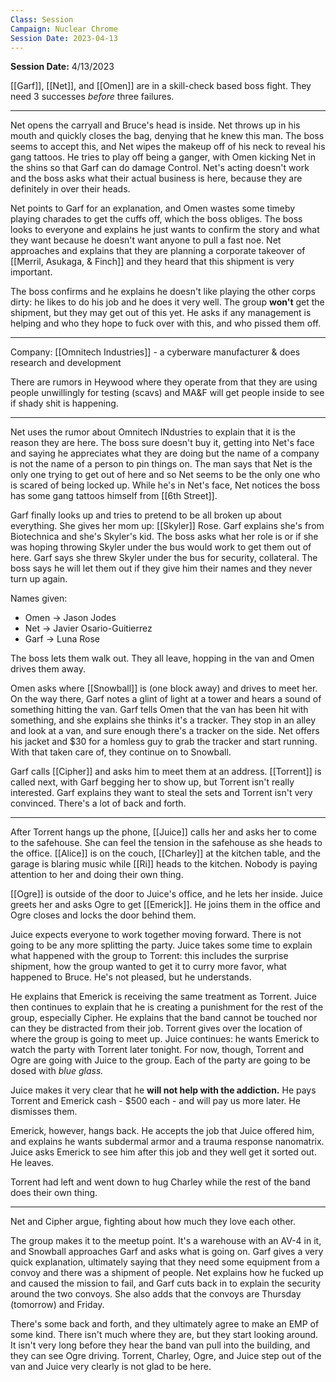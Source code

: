 ```yaml
---
Class: Session
Campaign: Nuclear Chrome
Session Date: 2023-04-13
---
```

**Session Date:** 4/13/2023

[[Garf]], [[Net]], and [[Omen]] are in a skill-check based boss fight. They need 3 successes *before* three failures.

---

Net opens the carryall and Bruce's head is inside. Net throws up in his mouth and quickly closes the bag, denying that he knew this man. The boss seems to accept this, and Net wipes the makeup off of his neck to reveal his gang tattoos. He tries to play off being a ganger, with Omen kicking Net in the shins so that Garf can do damage Control. Net's acting doesn't work and the boss asks what their actual business is here, because they are definitely in over their heads.

Net points to Garf for an explanation, and Omen wastes some timeby playing charades to get the cuffs off, which the boss obliges. The boss looks to everyone and explains he just wants to confirm the story and what they want because he doesn't want anyone to pull a fast noe. Net approaches and explains that they are planning a corporate takeover of [[Merril, Asukaga, & Finch]] and they heard that this shipment is very important.

The boss confirms and he explains he doesn't like playing the other corps dirty: he likes to do his job and he does it very well. The group **won't** get the shipment, but they may get out of this yet. He asks if any management is helping and who they hope to fuck over with this, and who pissed them off.

---

Company: [[Omnitech Industries]] - a cyberware manufacturer & does research and development

There are rumors in Heywood where they operate from that they are using people unwillingly for testing (scavs) and MA&F will get people inside to see if shady shit is happening.

---

Net uses the rumor about Omnitech INdustries to explain that it is the reason they are here. The boss sure doesn't buy it, getting into Net's face and saying he appreciates what they are doing but the name of a company is not the name of a person to pin things on. The man says that Net is the only one trying to get out of here and so Net seems to be the only one who is scared of being locked up. While he's in Net's face, Net notices the boss has some gang tattoos himself from [[6th Street]].

Garf finally looks up and tries to pretend to be all broken up about everything. She gives her mom up: [[Skyler]] Rose. Garf explains she's from Biotechnica and she's Skyler's kid. The boss asks what her role is or if she was hoping throwing Skyler under the bus would work to get them out of here. Garf says she threw Skyler under the bus for security, collateral. The boss says he will let them out if they give him their names and they never turn up again.

Names given:
- Omen -> Jason Jodes
- Net -> Javier Osario-Guitierrez
- Garf -> Luna Rose

The boss lets them walk out. They all leave, hopping in the van and Omen drives them away.

Omen asks where [[Snowball]] is (one block away) and drives to meet her. On the way there, Garf notes a glint of light at a tower and hears a sound of something hitting the van. Garf tells Omen that the van has been hit with something, and she explains she thinks it's a tracker. They stop in an alley and look at a van, and sure enough there's a tracker on the side. Net offers his jacket and $30 for a homless guy to grab the tracker and start running. With that taken care of, they continue on to Snowball.

Garf calls [[Cipher]] and asks him to meet them at an address. [[Torrent]] is called next, with Garf begging her to show up, but Torrent isn't really interested. Garf explains they want to steal the sets and Torrent isn't very convinced. There's a lot of back and forth.

---

After Torrent hangs up the phone, [[Juice]] calls her and asks her to come to the safehouse. She can feel the tension in the safehouse as she heads to the office. [[Alice]] is on the couch, [[Charley]] at the kitchen table, and the garage is blaring music while [[Ri]] heads to the kitchen. Nobody is paying attention to her and doing their own thing.

[[Ogre]] is outside of the door to Juice's office, and he lets her inside. Juice greets her and asks Ogre to get [[Emerick]]. He joins them in the office and Ogre closes and locks the door behind them. 

Juice expects everyone to work together moving forward. There is not going to be any more splitting the party. Juice takes some time to explain what happened with the group to Torrent: this includes the surprise shipment, how the group wanted to get it to curry more favor, what happened to Bruce. He's not pleased, but he understands. 

He explains that Emerick is receiving the same treatment as Torrent. Juice then continues to explain that he is creating a punishment for the rest of the group, especially Cipher. He explains that the band cannot be touched nor can they be distracted from their job. Torrent gives over the location of where the group is going to meet up. Juice continues: he wants Emerick to watch the party with Torrent later tonight. For now, though, Torrent and Ogre are going with Juice to the group. Each of the party are going to be dosed with *blue glass.*

Juice makes it very clear that he **will not help with the addiction.** He pays Torrent and Emerick cash - $500 each - and will pay us more later. He dismisses them.

Emerick, however, hangs back. He accepts the job that Juice offered him, and explains he wants subdermal armor and a trauma response nanomatrix. Juice asks Emerick to see him after this job and they well get it sorted out. He leaves.

Torrent had left and went down to hug Charley while the rest of the band does their own thing.

---

Net and Cipher argue, fighting about how much they love each other.

The group makes it to the meetup point. It's a warehouse with an AV-4 in it, and Snowball approaches Garf and asks what is going on. Garf gives a very quick explanation, ultimately saying that they need some equipment from a convoy and there was a shipment of people. Net explains how he fucked up and caused the mission to fail, and Garf cuts back in to explain the security around the two convoys. She also adds that the convoys are Thursday (tomorrow) and Friday.

There's some back and forth, and they ultimately agree to make an EMP of some kind. There isn't much where they are, but they start looking around. It isn't very long before they hear the band van pull into the building, and they can see Ogre driving. Torrent, Charley, Ogre, and Juice step out of the van and Juice very clearly is not glad to be here.